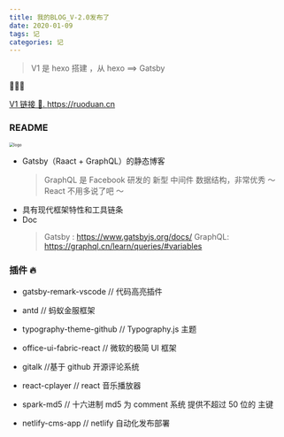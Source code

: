 ```yaml
---
title: 我的BLOG_V-2.0发布了
date: 2020-01-09
tags: 记
categories: 记
---
```


> V1 是 hexo 搭建 ，从 hexo ==> Gatsby

🚀🚀🚀

[V1 链接 🔗. ](https://ruoduan.cn) https://ruoduan.cn

### README

<img src="./mylogo.png" alt="logo" style="zoom:50%;" />

- Gatsby（Raact + GraphQL）的静态博客
  > GraphQL 是 Facebook 研发的 新型 中间件 数据结构，非常优秀 ～
  > React 不用多说了吧 ～
- 具有现代框架特性和工具链条
- Doc
  > Gatsby : https://www.gatsbyjs.org/docs/
  > GraphQL: https://graphql.cn/learn/queries/#variables

### 插件 🔥

- gatsby-remark-vscode // 代码高亮插件

- antd // 蚂蚁金服框架

- typography-theme-github // Typography.js 主题

- office-ui-fabric-react // 微软的极简 UI 框架

- gitalk //基于 github 开源评论系统

- react-cplayer // react 音乐播放器

- spark-md5 // 十六进制 md5 为 comment 系统 提供不超过 50 位的 主键

- netlify-cms-app // netlify 自动化发布部署
